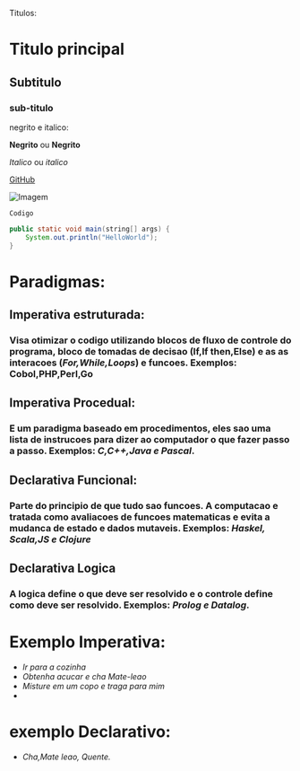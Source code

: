 Titulos:

# Titulo principal
## Subtitulo 
### sub-titulo 

negrito e italico:

**Negrito** ou __Negrito__

*Italico* ou _italico_

[GitHub](https://github.com/Ian-Siveris/poo-terceiro-periodo-turma-a)

![Imagem](https://i0.wp.com/blog.bioparquedorio.com.br/wp-content/uploads/2020/11/Abu_filhote_macaco-prego-do-peito-amarelo-BioParquedoRio.jpg?resize=1200%2C1200&ssl=1)

```Codigo```

```java
public static void main(string[] args) {
    System.out.println("HelloWorld");
}

```

# Paradigmas: 
## Imperativa estruturada:
### Visa otimizar o codigo utilizando blocos de fluxo de controle do programa, bloco de tomadas de decisao (**If,If then,Else**) e as as interacoes (_For,While,Loops_) e funcoes. Exemplos: __Cobol,PHP,Perl,Go__

## Imperativa Procedual:
### E um paradigma baseado em procedimentos, eles sao uma lista de instrucoes para dizer ao computador o que fazer passo a passo. Exemplos: _C,C++,Java e Pascal_.

## Declarativa Funcional: 
### Parte do principio de que tudo sao funcoes. A computacao e tratada como avaliacoes de funcoes matematicas e evita a mudanca de estado e dados mutaveis. Exemplos: _Haskel, Scala,JS e Clojure_

## Declarativa Logica
### A logica define o que deve ser resolvido e o controle define como deve ser resolvido. Exemplos: _Prolog e Datalog_.

# Exemplo Imperativa: 
- _Ir para a cozinha_
- _Obtenha acucar e cha Mate-leao_
- _Misture em um copo e traga para mim_ 
- 
# exemplo Declarativo: 
- _Cha,Mate leao, Quente._






